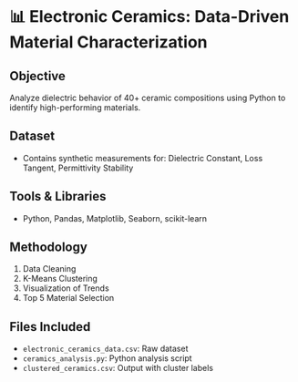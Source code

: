 
# 📊 Electronic Ceramics: Data-Driven Material Characterization

## Objective
Analyze dielectric behavior of 40+ ceramic compositions using Python to identify high-performing materials.

## Dataset
- Contains synthetic measurements for: Dielectric Constant, Loss Tangent, Permittivity Stability

## Tools & Libraries
- Python, Pandas, Matplotlib, Seaborn, scikit-learn

## Methodology
1. Data Cleaning
2. K-Means Clustering
3. Visualization of Trends
4. Top 5 Material Selection

## Files Included
- `electronic_ceramics_data.csv`: Raw dataset
- `ceramics_analysis.py`: Python analysis script
- `clustered_ceramics.csv`: Output with cluster labels
